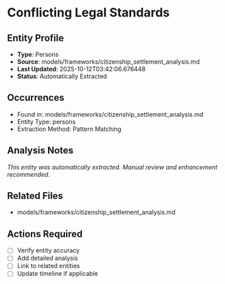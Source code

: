 # Conflicting Legal Standards

## Entity Profile
- **Type**: Persons
- **Source**: models/frameworks/citizenship_settlement_analysis.md
- **Last Updated**: 2025-10-12T03:42:06.676448
- **Status**: Automatically Extracted

## Occurrences
- Found in: models/frameworks/citizenship_settlement_analysis.md
- Entity Type: persons
- Extraction Method: Pattern Matching

## Analysis Notes
*This entity was automatically extracted. Manual review and enhancement recommended.*

## Related Files
- models/frameworks/citizenship_settlement_analysis.md

## Actions Required
- [ ] Verify entity accuracy
- [ ] Add detailed analysis
- [ ] Link to related entities
- [ ] Update timeline if applicable
